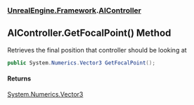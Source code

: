 ### [UnrealEngine.Framework](./UnrealEngine-Framework.md 'UnrealEngine.Framework').[AIController](./AIController.md 'UnrealEngine.Framework.AIController')
## AIController.GetFocalPoint() Method
Retrieves the final position that controller should be looking at  
```csharp
public System.Numerics.Vector3 GetFocalPoint();
```
#### Returns
[System.Numerics.Vector3](https://docs.microsoft.com/en-us/dotnet/api/System.Numerics.Vector3 'System.Numerics.Vector3')  
